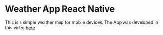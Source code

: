 # Weather App React Native

This is a simple weather map for mobile devices.
The App was developed in this video [here](https://www.youtube.com/watch?v=NgDaPmxewcg)
